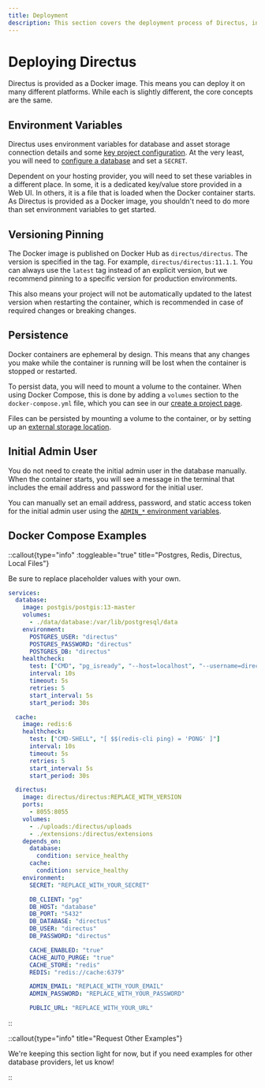 ```yaml
---
title: Deployment
description: This section covers the deployment process of Directus, including environment variables, versioning, persistence, and initial admin user setup.
---
```


# Deploying Directus

Directus is provided as a Docker image. This means you can deploy it on many different platforms. While each is slightly different, the core concepts are the same.

## Environment Variables

Directus uses environment variables for database and asset storage connection details and some [key project configuration](/configuration/overview). At the very least, you will need to [configure a database](/configuration/database) and set a `SECRET`.

Dependent on your hosting provider, you will need to set these variables in a different place. In some, it is a dedicated key/value store provided in a Web UI. In others, it is a file that is loaded when the Docker container starts. As Directus is provided as a Docker image, you shouldn't need to do more than set environment variables to get started.

## Versioning Pinning

The Docker image is published on Docker Hub as `directus/directus`. The version is specified in the tag. For example, `directus/directus:11.1.1`. You can always use the `latest` tag instead of an explicit version, but we recommend pinning to a specific version for production environments.

This also means your project will not be automatically updated to the latest version when restarting the container, which is recommended in case of required changes or breaking changes.

## Persistence

Docker containers are ephemeral by design. This means that any changes you make while the container is running will be lost when the container is stopped or restarted.

To persist data, you will need to mount a volume to the container. When using Docker Compose, this is done by adding a `volumes` section to the `docker-compose.yml` file, which you can see in our [create a project page](/getting-started/create-a-project/).

Files can be persisted by mounting a volume to the container, or by setting up an [external storage location](/configuration/files).

## Initial Admin User

You do not need to create the initial admin user in the database manually. When the container starts, you will see a message in the terminal that includes the email address and password for the initial user. 

You can manually set an email address, password, and static access token for the initial admin user using the [`ADMIN_*` environment variables](/configuration/general). 

## Docker Compose Examples

::callout{type="info" :toggleable="true" title="Postgres, Redis, Directus, Local Files"}

Be sure to replace placeholder values with your own.

```yaml
services:
  database:
    image: postgis/postgis:13-master
    volumes:
      - ./data/database:/var/lib/postgresql/data
    environment:
      POSTGRES_USER: "directus"
      POSTGRES_PASSWORD: "directus"
      POSTGRES_DB: "directus"
    healthcheck:
      test: ["CMD", "pg_isready", "--host=localhost", "--username=directus"]
      interval: 10s
      timeout: 5s
      retries: 5
      start_interval: 5s
      start_period: 30s

  cache:
    image: redis:6
    healthcheck:
      test: ["CMD-SHELL", "[ $$(redis-cli ping) = 'PONG' ]"]
      interval: 10s
      timeout: 5s
      retries: 5
      start_interval: 5s
      start_period: 30s

  directus:
    image: directus/directus:REPLACE_WITH_VERSION
    ports:
      - 8055:8055
    volumes:
      - ./uploads:/directus/uploads
      - ./extensions:/directus/extensions
    depends_on:
      database:
        condition: service_healthy
      cache:
        condition: service_healthy
    environment:
      SECRET: "REPLACE_WITH_YOUR_SECRET"

      DB_CLIENT: "pg"
      DB_HOST: "database"
      DB_PORT: "5432"
      DB_DATABASE: "directus"
      DB_USER: "directus"
      DB_PASSWORD: "directus"

      CACHE_ENABLED: "true"
      CACHE_AUTO_PURGE: "true"
      CACHE_STORE: "redis"
      REDIS: "redis://cache:6379"

      ADMIN_EMAIL: "REPLACE_WITH_YOUR_EMAIL"
      ADMIN_PASSWORD: "REPLACE_WITH_YOUR_PASSWORD"

      PUBLIC_URL: "REPLACE_WITH_YOUR_URL"
```

::

::callout{type="info" title="Request Other Examples"}

We're keeping this section light for now, but if you need examples for other database providers, let us know!

::